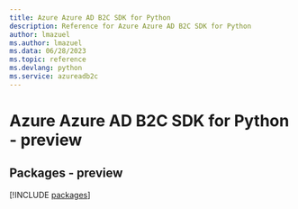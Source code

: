 ```yaml
---
title: Azure Azure AD B2C SDK for Python
description: Reference for Azure Azure AD B2C SDK for Python
author: lmazuel
ms.author: lmazuel
ms.data: 06/28/2023
ms.topic: reference
ms.devlang: python
ms.service: azureadb2c
---
```

# Azure Azure AD B2C SDK for Python - preview
## Packages - preview
[!INCLUDE [packages](azure-ad-b2c-index.md)]